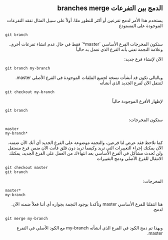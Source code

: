 <div dir="rtl" align="right">
	
## الدمج بين التفرعات branches merge
يستخدم هذا الأمر  لدمج تفرعين أو أكثر للتطور معًا. 
أولاً على سبيل المثال تفقد التفرعات الموجودة على المستودع
<div dir="ltr" align="left">

```git 
git branch
```

</div>
ستكون المخرجات الفرع الأساسي `master*` فقط في حال عدم انشاء تفرعات أخرى. وعلامة النجمة تعني بأنه الفرع الذي تعمل به حالياً

 الآن لإنشاء فرع جديد:
 <div dir="ltr" align="left">   
 
 ```git 
git branch my-branch
```

 </div>
  وبالتالي تكون قد أنشأت نسخة لجميع الملفات الموجودة في الفرع الأصلي master. لتنتقل الآن لفرع الجديد الذي أنشأته

 <div dir="ltr" align="left">
 
```git 
git checkout my-branch
```

</div>

 لإظهار الأفرع الموجودة حالياً
<div dir="ltr" align="left">

```git 
git branch
```

</div>

ستكون المخرجات:  
<div dir="ltr" align="left">
	
```
master   
my-branch*  

```

</div>

كما تلاحظ فقد عرض لنا فرعين، والنجمة موضوعة على الفرع الجديد أي أنك الآن ضمنه. الآن يمكنك إجراء التغييرات التي تريد وكيفما تريد دون قلق فأنت الآن ضمن فرع مستقل ولن تُحدث مشاكل في الفرع الأساسي بعد انتهاءك من العمل على الفرع الجديد، يمكنك الانتقال للفرع الأصلي ودمج التغييرات
    
<div dir="ltr" align="left">  
	
```git	
git checkout master
git branch
```
<div dir="rtl" align="right">
 المخرجات:
</div>

```
master*
my-branch
```

</div>
هنا انتقلنا للفرع الأساسي master وتأكدنا بوجود النجمة بجواره أي أننا فعلاً ضمنه الآن. لدمج. 

<div dir="ltr" align="left">
	
```
git merge my-branch
```

</div>

وبهذا تم دمج الكود في الفرع الذي أنشأته my-branch مع الكود الأصلي في التفرع master.

</div>
